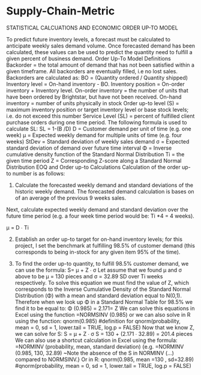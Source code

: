 # Supply-Chain-Metric
STATISTICAL CALCUATIONS AND ECONOMIC ORDER UP-TO MODEL
 
To predict future inventory levels, a forecast must be calculated to anticipate weekly sales demand volume. Once forecasted demand has been calculated, these values can be used to predict the quantity need to fulfill a given percent of business demand. 
Order Up-To Model Definitions
Backorder = the total amount of demand that has not been satisfied within a given timeframe.  All backorders are eventually filled, i.e no lost sales. Backorders are calculated as: 
BO = (Quantity ordered / Quantity shipped)  
Inventory level = On-hand inventory - BO.
Inventory position = On-order inventory + Inventory level.
On-order inventory = the number of units that have been ordered by Brightstar, but have not been received.
On-hand inventory = number of units physically in stock
Order up-to level (S) = maximum inventory position or target inventory level or base stock levels; i.e. do not exceed this number
Service Level (SL) = percent of fulfilled client purchase orders during one time period. The following formula is used to calculate SL:
SL = 1-(B /D)
D = Customer demand per unit of time (e.g. one week)
µ = Expected weekly demand for multiple units of time (e.g. four weeks)
StDev = Standard deviation of weekly sales demand
σ = Expected standard deviation of demand over future time interval
Φ = Inverse cumulative density function of the Standard Normal Distribution 
Ti = the given time period
Z = Corresponding Z-score along a Standard Normal Distribution 
EOQ and Order up-to Calculations 
Calculation of the order up-to number is as follows: 
1.	Calculate the forecasted weekly demand and standard deviations of the historic weekly demand. The forecasted demand calculation is bases on of an average of the previous 9 weeks sales. 

    
Next, calculate expected weekly demand and standard deviation over the future time period (e.g. a four week time period would be: Ti *4 = 4 weeks). 

 µ = D ∙ Ti


2.	Establish an order up-to target for on-hand inventory levels; for this project, I set the benchmark at fulfilling 98.5% of customer demand (this corresponds to being in-stock for any given item 95% of the time). 

 
3.	To find the order up-to quantity, to fulfill 98.5% customer demand, we can use the formula:
 S= µ + Z ∙ σ
 Let assume that we found µ and σ above to be µ = 130 pieces and σ = 32.89 SD over Ti weeks respectively. To solve this equation we must find the value of Z, which corresponds to the Inverse Cumulative Density of the Standard Normal Distribution (Φ) with a mean and standard deviation equal to N(0,1). 
Therefore when we look up Φ in a Standard Normal Table for 98.5% we find it to be equal to: 
Φ (0.985) = 2.171= Z 
We can solve this equations in Excel using the function =NORMSINV (0.985) 
or we can also solve in R using the function: qnorm(0.985) #definition for qnorm(probability, mean = 0, sd = 1, lower.tail = TRUE, log.p = FALSE)
Now that we know Z, we can solve for S:
S = µ + Z ∙ σ
S = 130 + (2.171 ∙ 32.89) = 201.4 pieces
We can also use a shortcut calculation in Excel using the formula:
=NORMINV (probability, mean, standard deviation)
{e.g. =NORMINV (0.985, 130, 32.89) ~Note the absence of the S in NORMINV (…) compared to NORMSINV.}
Or in R:
qnorm(0.985, mean =130 , sd=32.89) #qnorm(probability, mean = 0, sd = 1, lower.tail = TRUE, log.p = FALSE)
